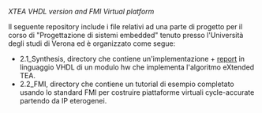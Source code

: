 *XTEA VHDL version and FMI Virtual platform*

Il seguente repository include i file relativi ad una parte di progetto per il corso di "Progettazione di sistemi embedded" tenuto presso l'Università degli studi di Verona ed è organizzato come segue:
 - 2.1_Synthesis, directory che contiene un'implementazione + [report](2.1_Synthesis/Report/VR436747_Vladislav_Bragoi_2.1.pdf) in linguaggio VHDL di un modulo hw che implementa l'algoritmo eXtended TEA.
 - 2.2_FMI, directory che contiene un tutorial di esempio completato usando lo standard FMI per costruire piattaforme virtuali cycle-accurate partendo da IP eterogenei.

